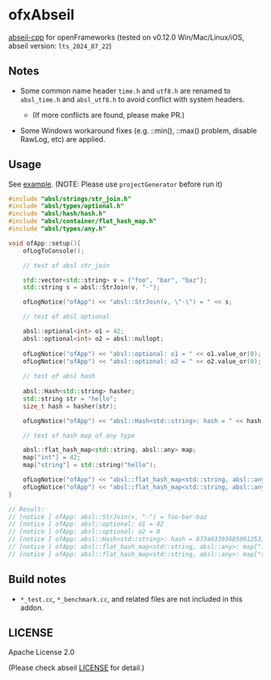 # ofxAbseil

[abseil-cpp](https://github.com/abseil/abseil-cpp) for openFrameworks (tested on v0.12.0 Win/Mac/Linux/iOS, abseil version: `lts_2024_07_22`)

## Notes

- Some common name header `time.h` and `utf8.h` are renamed to `absl_time.h` and `absl_utf8.h` to avoid conflict with system headers.
  - (If more conflicts are found, please make PR.)

- Some Windows workaround fixes (e.g. ::min(), ::max() problem, disable RawLog, etc) are applied.

## Usage

See [example](example). (NOTE: Please use `projectGenerator` before run it)

```cpp
#include "absl/strings/str_join.h"
#include "absl/types/optional.h"
#include "absl/hash/hash.h"
#include "absl/container/flat_hash_map.h"
#include "absl/types/any.h"

void ofApp::setup(){
    ofLogToConsole();

    // test of absl str_join

    std::vector<std::string> v = {"foo", "bar", "baz"};
    std::string s = absl::StrJoin(v, "-");

    ofLogNotice("ofApp") << "absl::StrJoin(v, \"-\") = " << s;

    // test of absl optional

    absl::optional<int> o1 = 42;
    absl::optional<int> o2 = absl::nullopt;
    
    ofLogNotice("ofApp") << "absl::optional: o1 = " << o1.value_or(0);
    ofLogNotice("ofApp") << "absl::optional: o2 = " << o2.value_or(0);
    
    // test of absl hash
    
    absl::Hash<std::string> hasher;
    std::string str = "hello";
    size_t hash = hasher(str);

    ofLogNotice("ofApp") << "absl::Hash<std::string>: hash = " << hash;

    // test of hash map of any type

    absl::flat_hash_map<std::string, absl::any> map;
    map["int"] = 42;
    map["string"] = std::string("hello");

    ofLogNotice("ofApp") << "absl::flat_hash_map<std::string, absl::any>: map[\"int\"] = " << absl::any_cast<int>(map["int"]);
    ofLogNotice("ofApp") << "absl::flat_hash_map<std::string, absl::any>: map[\"string\"] = " << absl::any_cast<std::string>(map["string"]);
}

// Result:
// [notice ] ofApp: absl::StrJoin(v, "-") = foo-bar-baz
// [notice ] ofApp: absl::optional: o1 = 42
// [notice ] ofApp: absl::optional: o2 = 0
// [notice ] ofApp: absl::Hash<std::string>: hash = 8734633936850012531
// [notice ] ofApp: absl::flat_hash_map<std::string, absl::any>: map["int"] = 42
// [notice ] ofApp: absl::flat_hash_map<std::string, absl::any>: map["string"] = hello
```

## Build notes

- `*_test.cc`, `*_benchmark.cc`, and related files are not included in this addon.

## LICENSE

Apache License 2.0

(Please check abseil [LICENSE](https://github.com/abseil/abseil-cpp/blob/master/LICENSE) for detail.)
